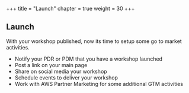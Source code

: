 +++
title = "Launch"
chapter = true
weight = 30
+++

## Launch

With your workshop published, now its time to setup some go to market activities. 

* Notify your PDR or PDM that you have a workshop launched
* Post a link on your main page
* Share on social media your workshop
* Schedule events to deliver your workshop
* Work with AWS Partner Marketing for some additional GTM activities
